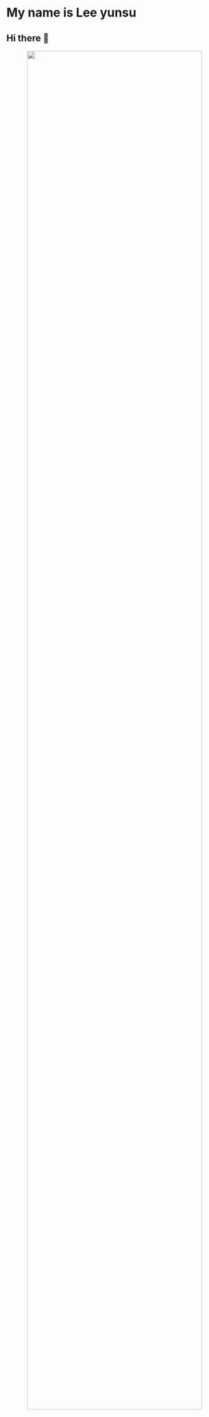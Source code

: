
# My name is Lee yunsu
## Hi there 👋
<p align="center">
  <img src="https://user-images.githubusercontent.com/65841016/134002494-b3a61e89-0c96-4bdb-b4bc-27bf5756cffe.png" width="90%"/>
</p>
